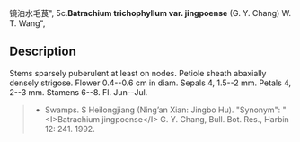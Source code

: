 镜泊水毛茛",
5c.**Batrachium trichophyllum var. jingpoense** (G. Y. Chang) W. T. Wang",

## Description
Stems sparsely puberulent at least on nodes. Petiole sheath abaxially densely strigose. Flower 0.4--0.6 cm in diam. Sepals 4, 1.5--2 mm. Petals 4, 2--3 mm. Stamens 6--8. Fl. Jun--Jul.

> * Swamps. S Heilongjiang (Ning’an Xian: Jingbo Hu).
  "Synonym": "&lt;I&gt;Batrachium jingpoense&lt;/I&gt; G. Y. Chang, Bull. Bot. Res., Harbin 12: 241. 1992.

